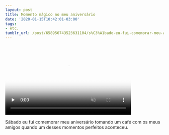 ```yaml
---
layout: post
title: Momento mágico no meu aniversário
date: '2020-01-15T10:42:01-03:00'
tags:
- etc.
tumblr_url: /post/658956743523631104/s%C3%A1bado-eu-fui-comemorar-meu-anivers%C3%A1rio-tomando-um
---
```

<video id="embed-61464766780e5202325350" class="crt-video crt-skin-default" width="400" height="225" poster="https://64.media.tumblr.com/tumblr_qxiwi4XScp1zqaesm_smart1.jpg" preload="none" muted data-crt-video data-crt-options='{"autoheight":null,"duration":151,"hdUrl":false,"filmstrip":{"url":"https://64.media.tumblr.com/previews/tumblr_qxiwi4XScp1zqaesm_filmstrip.jpg","width":"200","height":"112"}}' crossorigin="anonymous">
    <source src="https://va.media.tumblr.com/tumblr_qxiwi4XScp1zqaesm.mp4" type="video/mp4">
</source></video>  

Sábado eu fui comemorar meu aniversário tomando um café com os meus amigos quando um desses momentos perfeitos aconteceu.

